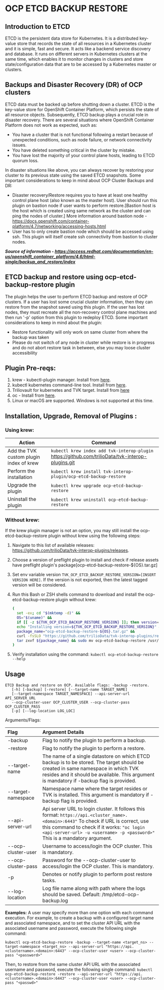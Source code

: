 # OCP ETCD BACKUP RESTORE

## Introduction to ETCD
ETCD is the persistent data store for Kubernetes. It is a distributed key-value store that records the state of all resources in a Kubernetes cluster and it is simple, fast and secure. It acts like a backend service discovery and database. It runs on different servers in Kubernetes clusters at the 
same time, which enables it to monitor changes in clusters and store state/configuration data that are to be accessed by a Kubernetes master or clusters.

## Backups and Disaster Recovery (DR) of OCP clusters
ETCD data must be backed up before shutting down a cluster. ETCD is the key-value store for OpenShift Container Platform, which persists the state of all resource objects. Subsequently, ETCD backup plays a crucial role in disaster recovery. There are several situations where OpenShift Container Platform does not work as expected, such as:

* You have a cluster that is not functional following a restart because of unexpected conditions, such as node failure, or network connectivity issues.
* You have deleted something critical in the cluster by mistake.
* You have lost the majority of your control plane hosts, leading to ETCD quorum loss.

In disaster situations like above, you can always recover by restoring your cluster to its previous state using the saved ETCD snapshots. Some important considerations to keep in mind about OCP Cluster Backups and DR:

* Disaster recovery/Restore requires you to have at least one healthy control plane host (also known as the master host).
User should run this plugin on bastion node if user wants to perform restore.[Bastion host is the host which is created using same network as the cluster and can ping the nodes of cluster.] More information around bastion node - https://docs.openshift.com/container-platform/4.7/networking/accessing-hosts.html
* User has to only create bastion node which should be accessed using ssh. This plugin will itself create ssh connectivity from bastion to cluster nodes.

***Source of information - https://access.redhat.com/documentation/en-us/openshift_container_platform/4.6/html-single/backup_and_restore/index***

## ETCD backup and restore using ocp-etcd-backup-restore plugin
The plugin helps the user to perform ETCD backup and restore of OCP clusters. If a user has lost some crucial cluster information, then they can restore from the snapshot saved using this plugin. If the user has lost nodes, they must recreate all the non-recovery control plane machines and then run '-p' option from this plugin to redeploy ETCD. Some important considerations to keep in mind about the plugin:

* Restore functionality will only work on same cluster from where the backup was taken
* Please do not switch of any node in cluster while restore is in progress and do not abort restore task in between, else you may loose cluster accessibility


## Plugin Pre-reqs:
1. krew - kubectl-plugin manager. Install from [here](https://krew.sigs.k8s.io/docs/user-guide/setup/install/).
2. kubectl kubernetes command-line tool. Install from [here](https://kubernetes.io/docs/tasks/tools/install-kubectl/).
3. Triliovault for kubernetes and TVK target. Install from [here](https://docs.trilio.io/kubernetes/use-triliovault/installing-triliovault/)
4. oc - Install from [here](https://mirror.openshift.com/pub/openshift-v4/clients/ocp/).
5. Linux or macOS are supported. Windows is not supported at this time.


## Installation, Upgrade, Removal of Plugins :

### Using krew:

| Action                                  | Command                                                                                           |
| --------------------------------------- | ------------------------------------------------------------------------------------------------- |
| Add the TVK custom plugin index of krew | `kubectl krew index add tvk-interop-plugin` https://github.com/trilioData/tvk-interop-plugins.git |
| Perform the installation                | `kubectl krew install tvk-interop-plugin/ocp-etcd-backup-restore`                                          |
| Upgrade the plugin                      | `kubectl krew upgrade ocp-etcd-backup-restore`                                                             |
| Uninstall the plugin                    | `kubectl krew uninstall ocp-etcd-backup-restore`                                                           |


### Without krew:
If the krew plugin manager is not an option, you may still install the ocp-etcd-backup-restore plugin without krew using the following steps:

1. Navigate to this list of available releases: https://github.com/trilioData/tvk-interop-plugins/releases.
2. Choose a version of preflight plugin to install and check if release assets have preflight plugin's package[ocp-etcd-backup-restore-${OS}.tar.gz]
3. Set env variable version `TVK_OCP_ETCD_BACKUP_RESTORE_VERSION=[INSERT VERSION HERE]`. If the version is not exported, then the latest tagged version will be considered.
4. Run this Bash or ZSH shells command to download and install the ocp-etcd-backup-restore plugin without krew:

   ```bash
   (
     set -ex; cd "$(mktemp -d)" &&
     OS="$(uname)" &&
     if [[ -z ${TVK_OCP_ETCD_BACKUP_RESTORE_VERSION} ]]; then version=$(curl -s https://api.github.com/repos/trilioData/tvk-interop-plugins/releases/ | grep -oP '"tag_name": "\K(.*)(?=")'); fi &&
     echo "Installing version=${TVK_OCP_ETCD_BACKUP_RESTORE_VERSION}" &&
     package_name="ocp-etcd-backup-restore-${OS}.tar.gz" &&
     curl -fsSLO "https://github.com/trilioData/tvk-interop-plugins/releases/download/"${TVK_OCP_ETCD_BACKUP_RESTORE_VERSION}"/${package_name}" &&
     tar zxvf ${package_name} && sudo mv ocp-etcd-backup-restore /usr/local/bin/kubectl-ocp_etcd_backup_restore
   )
   ```
5. Verify installation using the command: `kubectl ocp-etcd-backup-restore --help`


## Usage

    ETCD Backup and restore on OCP. Available flags: -backup -restore.
       [-h] [-backup] [-restore] [--target-name TARGET_NAME]
       [--target-namespace TARGET_NAMESPACE] --api-server-url API_SERVER_URL
       --ocp-cluster-user OCP_CLUSTER_USER --ocp-cluster-pass OCP_CLUSTER_PASS
       [-p] [--log-location LOG_LOC]

Arguments/Flags:

| Flag                          | Argument Details
| :---------------------------- |:-------------
| -backup                       | Flag to notify the plugin to perform a backup.
| -restore                      | Flag to notify the plugin to perform a restore.
| --target-name                 | The name of a single datastore on which ETCD backup is to be stored. The target should be created in same namespace in which TVK resides and it should be available. This argument is mandatory if -backup flag is provided.
| --target-namespace            | Namespace name where the target resides or TVK is installed. This argument is mandatory if -backup flag is provided.
| --api-server-url              | Api server URL to login cluster. It follows this format:  `https://api.<cluster_name>.<domain>:6443"` To check if URL is correct, use this command to check if it works: `"oc login <api-server-url> -u <username> -p <password>"` This is a mandatory argument.
| --ocp-cluster-user            | Username to access/login the OCP cluster. This is mandatory.
| --ocp-cluster-pass            | Password for the --ocp-cluster-user to access/login the OCP cluster. This is mandatory.
| -p                            | Denotes or notify plugin to perform post restore tasks.
| --log-location                | Log file name along with path where the logs should be saved. Default: /tmp/etcd-ocp-backup.log


**Examples:**
A user may specify more than one option with each command execution. For example, to create a backup with a configured target name and associated namespace, and to set the cluster API URL with the associated username and password, execute the following single command:

`kubectl ocp-etcd-backup-restore -backup --target-name <target_ns> --target-namespace <target_ns> --api-server-url "https://api.<clustername>.<domain>:6443" --ocp-cluster-user <user> --ocp-cluster-pass "<password>"`

Then, to restore from the same cluster API URL with the associated username and password, execute the following single command:
`kubectl ocp-etcd-backup-restore -restore --api-server-url "https://api.<clustername>.<domain>:6443" --ocp-cluster-user <user> --ocp-cluster-pass "<passwd>"`
